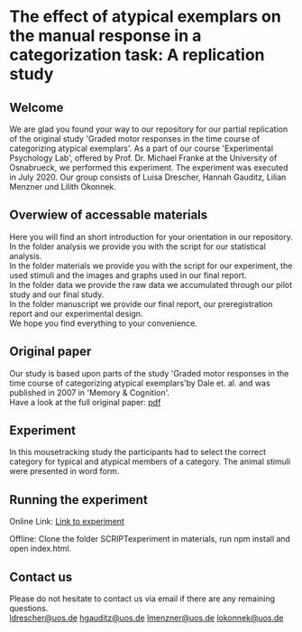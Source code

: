 # The effect of atypical exemplars on the manual response in a categorization task: A replication study

## Welcome
We are glad you found your way to our repository for our partial replication of the original study 'Graded motor responses in the time	course of categorizing atypical exemplars'.
As a part of our course 'Experimental Psychology Lab', offered by Prof. Dr. Michael	Franke at the University of Osnabrueck, we performed this experiment. 
The experiment was executed in July 2020.
Our group consists of Luisa Drescher, Hannah Gauditz, Lilian Menzner und Lilith Okonnek.

## Overwiew of accessable materials

Here you will find an short introduction for your orientation in our repository. <br>
In the folder analysis we provide you with the script for our statistical analysis.<br>
In the folder materials we provide you with the script for our experiment, the used stimuli and the images and graphs used in our final report.<br>
In the folder data we provide the raw data we accumulated through our pilot study and our final study. <br>
In the folder manuscript we provide our final report, our preregistration report and our experimental design.<br>
We hope you find everything to your convenience.

## Original paper
Our study is based upon parts of the study 'Graded motor responses in the time	course of categorizing atypical exemplars'by Dale et. al. and was published in 2007 in 'Memory & Cognition'. <br>
Have a look at the full original paper:
[pdf](https://link.springer.com/content/pdf/10.3758/BF03195938.pdf)

## Experiment
In this mousetracking study the participants had to select the correct category for typical and atypical members of a category. The animal stimuli were presented in word form.

## Running the experiment

Online Link: [Link to experiment](https://xplab-mt-experiment.netlify.app/)

Offline: Clone the folder SCRIPTexperiment in materials, run npm install and open index.html.

## Contact us
Please do not hesitate to contact us via email if there are any remaining questions.<br>
ldrescher@uos.de
hgauditz@uos.de
lmenzner@uos.de
lokonnek@uos.de
